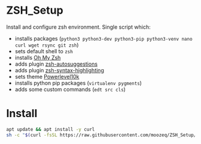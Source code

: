 # ZSH_Setup

Install and configure zsh environment. Single script which:
- installs packages (``python3 python3-dev python3-pip python3-venv nano curl wget rsync git zsh``)
- sets default shell to ``zsh``
- installs [Oh My Zsh](https://github.com/ohmyzsh/ohmyzsh)
- adds plugin [zsh-autosuggestions](https://github.com/zsh-users/zsh-autosuggestions)
- adds plugin [zsh-syntax-highlighting](https://github.com/zsh-users/zsh-syntax-highlighting)
- sets theme [Powerlevel10k](https://github.com/romkatv/powerlevel10k)
- installs python pip packages (``virtualenv pygments``)
- adds some custom commands (``edt src cls``)

# Install

```bash
apt update && apt install -y curl
sh -c "$(curl -fsSL https://raw.githubusercontent.com/moozeq/ZSH_Setup/master/setup.sh)"
```